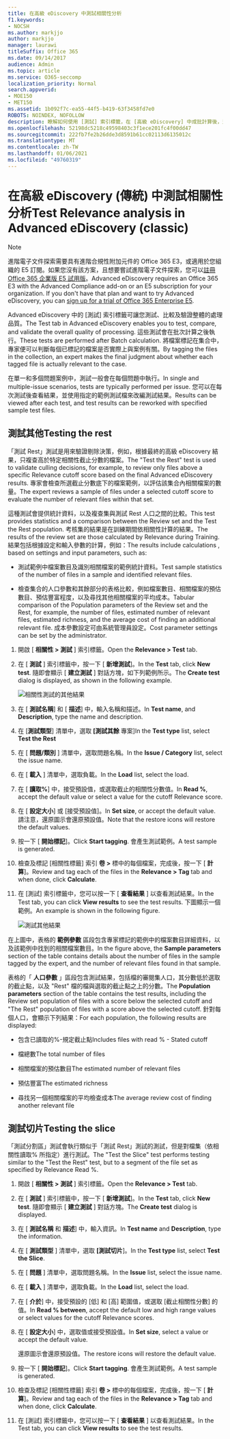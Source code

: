 ```yaml
---
title: 在高級 eDiscovery 中測試相關性分析
f1.keywords:
- NOCSH
ms.author: markjjo
author: markjjo
manager: laurawi
titleSuffix: Office 365
ms.date: 09/14/2017
audience: Admin
ms.topic: article
ms.service: O365-seccomp
localization_priority: Normal
search.appverid:
- MOE150
- MET150
ms.assetid: 1b092f7c-ea55-44f5-b419-63f3458fd7e0
ROBOTS: NOINDEX, NOFOLLOW
description: 瞭解如何使用 [測試] 索引標籤，在 [高級 eDiscovery] 中成批計算後，測試、比較和驗證整體的處理品質。
ms.openlocfilehash: 52198dc5218c49598403c3f1ece201fc4f00dd47
ms.sourcegitcommit: 222fb7fe2b26dde3d8591b61cc02113d6135012c
ms.translationtype: MT
ms.contentlocale: zh-TW
ms.lasthandoff: 01/06/2021
ms.locfileid: "49760319"
---
```

# <a name="test-relevance-analysis-in-advanced-ediscovery-classic"></a><span data-ttu-id="276a7-103">在高級 eDiscovery (傳統) 中測試相關性分析</span><span class="sxs-lookup"><span data-stu-id="276a7-103">Test Relevance analysis in Advanced eDiscovery (classic)</span></span>

> [!NOTE]
> <span data-ttu-id="276a7-p101">進階電子文件探索需要具有進階合規性附加元件的 Office 365 E3，或適用於您組織的 E5 訂閱。如果您沒有該方案，且想要嘗試進階電子文件探索，您可以[註冊 Office 365 企業版 E5 試用版](https://go.microsoft.com/fwlink/p/?LinkID=698279)。</span><span class="sxs-lookup"><span data-stu-id="276a7-p101">Advanced eDiscovery requires an Office 365 E3 with the Advanced Compliance add-on or an E5 subscription for your organization. If you don't have that plan and want to try Advanced eDiscovery, you can [sign up for a trial of Office 365 Enterprise E5](https://go.microsoft.com/fwlink/p/?LinkID=698279).</span></span> 
  
<span data-ttu-id="276a7-106">Advanced eDiscovery 中的 [測試] 索引標籤可讓您測試、比較及驗證整體的處理品質。</span><span class="sxs-lookup"><span data-stu-id="276a7-106">The Test tab in Advanced eDiscovery enables you to test, compare, and validate the overall quality of processing.</span></span> <span data-ttu-id="276a7-107">這些測試會在批次計算之後執行。</span><span class="sxs-lookup"><span data-stu-id="276a7-107">These tests are performed after Batch calculation.</span></span> <span data-ttu-id="276a7-108">將檔案標記在集合中，專家便可以判斷每個已標記的檔案是否實際上與案例有關。</span><span class="sxs-lookup"><span data-stu-id="276a7-108">By tagging the files in the collection, an expert makes the final judgment about whether each tagged file is actually relevant to the case.</span></span> 
  
<span data-ttu-id="276a7-109">在單一和多個問題案例中，測試一般會在每個問題中執行。</span><span class="sxs-lookup"><span data-stu-id="276a7-109">In single and multiple-issue scenarios, tests are typically performed per issue.</span></span> <span data-ttu-id="276a7-110">您可以在每次測試後查看結果，並使用指定的範例測試檔來改編測試結果。</span><span class="sxs-lookup"><span data-stu-id="276a7-110">Results can be viewed after each test, and test results can be reworked with specified sample test files.</span></span>
  
## <a name="testing-the-rest"></a><span data-ttu-id="276a7-111">測試其他</span><span class="sxs-lookup"><span data-stu-id="276a7-111">Testing the rest</span></span>

<span data-ttu-id="276a7-112">「測試 Rest」測試是用來驗證剔除決策，例如，根據最終的高級 eDiscovery 結果，只複查高於特定相關性截止分數的檔案。</span><span class="sxs-lookup"><span data-stu-id="276a7-112">The "Test the Rest" test is used to validate culling decisions, for example, to review only files above a specific Relevance cutoff score based on the final Advanced eDiscovery results.</span></span> <span data-ttu-id="276a7-113">專家會檢查所選截止分數底下的檔案範例，以評估該集合內相關檔案的數量。</span><span class="sxs-lookup"><span data-stu-id="276a7-113">The expert reviews a sample of files under a selected cutoff score to evaluate the number of relevant files within that set.</span></span>
  
<span data-ttu-id="276a7-114">這種測試會提供統計資料，以及複查集與測試 Rest 人口之間的比較。</span><span class="sxs-lookup"><span data-stu-id="276a7-114">This test provides statistics and a comparison between the Review set and the Test the Rest population.</span></span> <span data-ttu-id="276a7-115">考核集的結果是在訓練期間依相關性計算的結果。</span><span class="sxs-lookup"><span data-stu-id="276a7-115">The results of the review set are those calculated by Relevance during Training.</span></span> <span data-ttu-id="276a7-116">結果包括根據設定和輸入參數的計算，例如：</span><span class="sxs-lookup"><span data-stu-id="276a7-116">The results include calculations , based on settings and input parameters, such as:</span></span>
  
- <span data-ttu-id="276a7-117">測試範例中檔案數目及識別相關檔案的範例統計資料。</span><span class="sxs-lookup"><span data-stu-id="276a7-117">Test sample statistics of the number of files in a sample and identified relevant files.</span></span> 
    
- <span data-ttu-id="276a7-118">檢查集合的人口參數和其餘部分的表格比較，例如檔案數目、相關檔案的預估數目、預估豐富程度，以及尋找其他相關檔案的平均成本。</span><span class="sxs-lookup"><span data-stu-id="276a7-118">Tabular comparison of the Population parameters of the Review set and the Rest, for example, the number of files, estimated number of relevant files, estimated richness, and the average cost of finding an additional relevant file.</span></span> <span data-ttu-id="276a7-119">成本參數設定可由系統管理員設定。</span><span class="sxs-lookup"><span data-stu-id="276a7-119">Cost parameter settings can be set by the administrator.</span></span>
    
1. <span data-ttu-id="276a7-120">開啟 [ **相關性 \> 測試** ] 索引標籤。</span><span class="sxs-lookup"><span data-stu-id="276a7-120">Open the **Relevance \> Test** tab.</span></span> 
    
2. <span data-ttu-id="276a7-121">在 [ **測試** ] 索引標籤中，按一下 [ **新增測試**]。</span><span class="sxs-lookup"><span data-stu-id="276a7-121">In the **Test** tab, click **New test**.</span></span> <span data-ttu-id="276a7-122">隨即會顯示 [ **建立測試** ] 對話方塊，如下列範例所示。</span><span class="sxs-lookup"><span data-stu-id="276a7-122">The **Create test** dialog is displayed, as shown in the following example.</span></span> 
    
    ![相關性測試的其他結果](../media/46e6898a-f929-4fd0-88d9-6f91d04b6ce2.png)
  
3. <span data-ttu-id="276a7-124">在 [ **測試名稱**] 和 [ **描述**] 中，輸入名稱和描述。</span><span class="sxs-lookup"><span data-stu-id="276a7-124">In **Test name**, and **Description**, type the name and description.</span></span>
    
4. <span data-ttu-id="276a7-125">在 [**測試類型**] 清單中，選取 **[測試其餘** 專案]</span><span class="sxs-lookup"><span data-stu-id="276a7-125">In the **Test type** list, select **Test the Rest**</span></span>
    
5. <span data-ttu-id="276a7-126">在 [ **問題/類別** ] 清單中，選取問題名稱。</span><span class="sxs-lookup"><span data-stu-id="276a7-126">In the **Issue / Category** list, select the issue name.</span></span> 
    
6. <span data-ttu-id="276a7-127">在 [ **載入** ] 清單中，選取負載。</span><span class="sxs-lookup"><span data-stu-id="276a7-127">In the **Load** list, select the load.</span></span> 
    
7. <span data-ttu-id="276a7-128">在 [ **讀取%**] 中，接受預設值，或選取截止的相關性分數值。</span><span class="sxs-lookup"><span data-stu-id="276a7-128">In **Read %**, accept the default value or select a value for the cutoff Relevance score.</span></span> 
    
8. <span data-ttu-id="276a7-129">在 [ **設定大小**] 或 [接受預設值]。</span><span class="sxs-lookup"><span data-stu-id="276a7-129">In **Set size**, or accept the default value.</span></span> <span data-ttu-id="276a7-130">請注意，還原圖示會還原預設值。</span><span class="sxs-lookup"><span data-stu-id="276a7-130">Note that the restore icons will restore the default values.</span></span>
    
9. <span data-ttu-id="276a7-131">按一下 [ **開始標記**]。</span><span class="sxs-lookup"><span data-stu-id="276a7-131">Click **Start tagging**.</span></span> <span data-ttu-id="276a7-132">會產生測試範例。</span><span class="sxs-lookup"><span data-stu-id="276a7-132">A test sample is generated.</span></span>
    
10. <span data-ttu-id="276a7-133">檢查及標記 [相關性標籤] 索引 **卷 \>** 標中的每個檔案，完成後，按一下 [ **計算**]。</span><span class="sxs-lookup"><span data-stu-id="276a7-133">Review and tag each of the files in the **Relevance \> Tag** tab and when done, click **Calculate**.</span></span>
    
11. <span data-ttu-id="276a7-134">在 [測試] 索引標籤中，您可以按一下 [ **查看結果** ] 以查看測試結果。</span><span class="sxs-lookup"><span data-stu-id="276a7-134">In the Test tab, you can click **View results** to see the test results.</span></span> <span data-ttu-id="276a7-135">下圖顯示一個範例。</span><span class="sxs-lookup"><span data-stu-id="276a7-135">An example is shown in the following figure.</span></span> 
    
    ![測試其他結果](../media/b95744a9-047d-4c29-992d-04fa7e58e58a.png)
  
<span data-ttu-id="276a7-137">在上圖中，表格的 **範例參數** 區段包含專家標記的範例中的檔案數目詳細資料，以及該範例中找到的相關檔案數目。</span><span class="sxs-lookup"><span data-stu-id="276a7-137">In the figure above, the **Sample parameters** section of the table contains details about the number of files in the sample tagged by the expert, and the number of relevant files found in that sample.</span></span> 
  
<span data-ttu-id="276a7-138">表格的「 **人口參數** 」區段包含測試結果，包括檔的審閱集人口，其分數低於選取的截止點，以及 "Rest" 檔的檔與選取的截止點之上的分數。</span><span class="sxs-lookup"><span data-stu-id="276a7-138">The **Population parameters** section of the table contains the test results, including the Review set population of files with a score below the selected cutoff and "The Rest" population of files with a score above the selected cutoff.</span></span> <span data-ttu-id="276a7-139">針對每個人口，會顯示下列結果：</span><span class="sxs-lookup"><span data-stu-id="276a7-139">For each population, the following results are displayed:</span></span> 
  
- <span data-ttu-id="276a7-140">包含已讀取的%-規定截止點</span><span class="sxs-lookup"><span data-stu-id="276a7-140">Includes files with read % - Stated cutoff</span></span>
    
- <span data-ttu-id="276a7-141">檔總數</span><span class="sxs-lookup"><span data-stu-id="276a7-141">The total number of files</span></span> 
    
- <span data-ttu-id="276a7-142">相關檔案的預估數目</span><span class="sxs-lookup"><span data-stu-id="276a7-142">The estimated number of relevant files</span></span> 
    
- <span data-ttu-id="276a7-143">預估豐富</span><span class="sxs-lookup"><span data-stu-id="276a7-143">The estimated richness</span></span> 
    
- <span data-ttu-id="276a7-144">尋找另一個相關檔案的平均檢查成本</span><span class="sxs-lookup"><span data-stu-id="276a7-144">The average review cost of finding another relevant file</span></span>
    
## <a name="testing-the-slice"></a><span data-ttu-id="276a7-145">測試切片</span><span class="sxs-lookup"><span data-stu-id="276a7-145">Testing the slice</span></span>

<span data-ttu-id="276a7-146">「測試分割區」測試會執行類似于「測試 Rest」測試的測試，但是對檔集（依相關性讀取% 所指定）進行測試。</span><span class="sxs-lookup"><span data-stu-id="276a7-146">The "Test the Slice" test performs testing similar to the "Test the Rest" test, but to a segment of the file set as specified by Relevance Read %.</span></span>
  
1. <span data-ttu-id="276a7-147">開啟 [ **相關性 \> 測試** ] 索引標籤。</span><span class="sxs-lookup"><span data-stu-id="276a7-147">Open the **Relevance \> Test** tab.</span></span> 
    
2. <span data-ttu-id="276a7-148">在 [ **測試** ] 索引標籤中，按一下 [ **新增測試**]。</span><span class="sxs-lookup"><span data-stu-id="276a7-148">In the **Test** tab, click **New test**.</span></span> <span data-ttu-id="276a7-149">隨即會顯示 [ **建立測試** ] 對話方塊。</span><span class="sxs-lookup"><span data-stu-id="276a7-149">The **Create test** dialog is displayed.</span></span> 
    
3. <span data-ttu-id="276a7-150">在 [ **測試名稱** 和 **描述**] 中，輸入資訊。</span><span class="sxs-lookup"><span data-stu-id="276a7-150">In **Test name** and **Description**, type the information.</span></span>
    
4. <span data-ttu-id="276a7-151">在 [ **測試類型** ] 清單中，選取 **[測試切片**]。</span><span class="sxs-lookup"><span data-stu-id="276a7-151">In the **Test type** list, select **Test the Slice**.</span></span>
    
5. <span data-ttu-id="276a7-152">在 [ **問題** ] 清單中，選取問題名稱。</span><span class="sxs-lookup"><span data-stu-id="276a7-152">In the **Issue** list, select the issue name.</span></span> 
    
6. <span data-ttu-id="276a7-153">在 [ **載入** ] 清單中，選取負載。</span><span class="sxs-lookup"><span data-stu-id="276a7-153">In the **Load** list, select the load.</span></span> 
    
7. <span data-ttu-id="276a7-154">在 [ **介於**] 中，接受預設的 [低] 和 [高] 範圍值，或選取 [截止相關性分數] 的值。</span><span class="sxs-lookup"><span data-stu-id="276a7-154">In **Read % between**, accept the default low and high range values or select values for the cutoff Relevance scores.</span></span> 
    
8. <span data-ttu-id="276a7-155">在 [ **設定大小**] 中，選取值或接受預設值。</span><span class="sxs-lookup"><span data-stu-id="276a7-155">In **Set size**, select a value or accept the default value.</span></span>
    
    <span data-ttu-id="276a7-156">還原圖示會還原預設值。</span><span class="sxs-lookup"><span data-stu-id="276a7-156">The restore icons will restore the default value.</span></span>
    
9. <span data-ttu-id="276a7-157">按一下 [ **開始標記**]。</span><span class="sxs-lookup"><span data-stu-id="276a7-157">Click **Start tagging**.</span></span> <span data-ttu-id="276a7-158">會產生測試範例。</span><span class="sxs-lookup"><span data-stu-id="276a7-158">A test sample is generated.</span></span>
    
10. <span data-ttu-id="276a7-159">檢查及標記 [相關性標籤] 索引 **卷 \>** 標中的每個檔案，完成後，按一下 [ **計算**]。</span><span class="sxs-lookup"><span data-stu-id="276a7-159">Review and tag each of the files in the **Relevance \> Tag** tab and when done, click **Calculate**.</span></span> 
    
11. <span data-ttu-id="276a7-160">在 [測試] 索引標籤中，您可以按一下 [ **查看結果** ] 以查看測試結果。</span><span class="sxs-lookup"><span data-stu-id="276a7-160">In the Test tab, you can click **View results** to see the test results.</span></span> 
